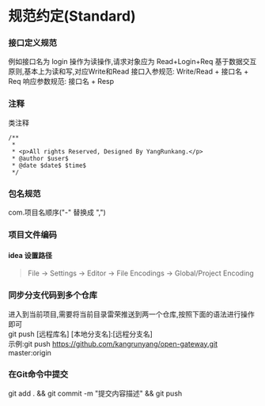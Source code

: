 # 规范约定(Standard)

### 接口定义规范
例如接口名为  login
操作为读操作,请求对象应为  Read+Login+Req
基于数据交互原则,基本上为读和写,对应Write和Read
接口入参规范:  Write/Read + 接口名 + Req
响应参数规范:  接口名 + Resp



### 注释
类注释
```
/**
 *
 * <p>All rights Reserved, Designed By YangRunkang.</p>
 * @author $user$
 * @date $date$ $time$
 */
```

 
 ### 包名规范
 com.项目名顺序("-" 替换成 ",")

 ### 项目文件编码
 #### idea 设置路径
 > File -> Settings -> Editor -> File Encodings -> Global/Project Encoding
 
 ### 同步分支代码到多个仓库
 进入到当前项目,需要将当前目录雷荣推送到两一个仓库,按照下面的语法进行操作即可<br/>
 git push [远程库名] [本地分支名]:[远程分支名]<br/>
 示例:git push https://github.com/kangrunyang/open-gateway.git master:origin<br/>
 
 ### 在Git命令中提交
 git add . && git commit -m "提交内容描述" && git push
